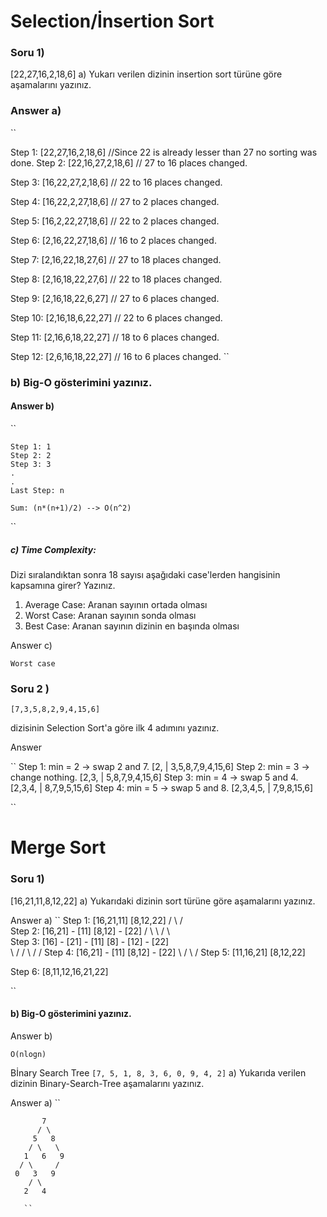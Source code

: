 # Selection/İnsertion Sort
### Soru 1)

[22,27,16,2,18,6]
a) Yukarı verilen dizinin insertion sort türüne göre aşamalarını yazınız.

### Answer a)
``

  Step 1: [22,27,16,2,18,6] //Since 22 is already lesser than 27 no sorting was done.
  Step 2: [22,16,27,2,18,6] // 27 to 16 places changed.
  
  Step 3: [16,22,27,2,18,6] // 22 to 16 places changed.

  Step 4: [16,22,2,27,18,6] // 27 to 2 places changed.
  
  Step 5: [16,2,22,27,18,6] // 22 to 2 places changed.
  
  Step 6: [2,16,22,27,18,6] // 16 to 2 places changed.
  
  Step 7: [2,16,22,18,27,6] // 27 to 18 places changed.
  
  Step 8: [2,16,18,22,27,6] // 22 to 18 places changed.
  
  Step 9: [2,16,18,22,6,27] // 27 to 6 places changed.
  
  Step 10: [2,16,18,6,22,27] // 22 to 6 places changed.
  
  Step 11: [2,16,6,18,22,27]  // 18 to 6 places 
  changed.
  
  Step 12: [2,6,16,18,22,27]  // 16 to 6 places changed.
``
### b) Big-O gösterimini yazınız.

#### Answer b)
``

    Step 1: 1
    Step 2: 2
    Step 3: 3
    .
    .
    Last Step: n

    Sum: (n*(n+1)/2) --> O(n^2)
``
##### c) Time Complexity: 
Dizi sıralandıktan sonra 18 sayısı aşağıdaki case'lerden hangisinin kapsamına girer? Yazınız.

1. Average Case: Aranan sayının ortada olması
2. Worst Case: Aranan sayının sonda olması
3. Best Case: Aranan sayının dizinin en başında olması

Answer c)
    
    Worst case

### Soru 2 )
``
[7,3,5,8,2,9,4,15,6]
``

dizisinin Selection Sort'a göre ilk 4 adımını yazınız.

Answer
 
``
    Step 1: min = 2 -> swap 2 and 7. [2, | 3,5,8,7,9,4,15,6]
    Step 2: min = 3 -> change nothing. [2,3, | 5,8,7,9,4,15,6]
    Step 3: min = 4 -> swap 5 and 4. [2,3,4, | 8,7,9,5,15,6]
    Step 4: min = 5 -> swap 5 and 8. [2,3,4,5, | 7,9,8,15,6]
    
``
# Merge Sort
### Soru 1)

[16,21,11,8,12,22]
a) Yukarıdaki dizinin sort türüne göre aşamalarını yazınız.

Answer a) 
``
Step 1: 
                     [16,21,11]                             [8,12,22]
                    /           \                         /           \
Step 2:          [16,21]    -    [11]                  [8,12]    -    [22]
                /        \             \               /      \            \
Step 3:     [16]    -    [21]    -    [11]         [8]     -    [12]    -    [22]   
                \       /              /             \         /            /
Step 4:           [16,21]    -    [11]                  [8,12]    -    [22]
                     \            /                        \           /
Step 5:                [11,16,21]                            [8,12,22]
                                  
Step 6:                               [8,11,12,16,21,22]

``
#### b) Big-O gösterimini yazınız.

Answer b)

    O(nlogn)

Bİnary Search Tree
``
[7, 5, 1, 8, 3, 6, 0, 9, 4, 2]
``
a) Yukarıda verilen dizinin Binary-Search-Tree aşamalarını yazınız.

Answer a)
``

           7
          / \
         5   8
        / \   \
       1   6   9
      / \     /
     0   3   9
        / \
       2   4

       ``
